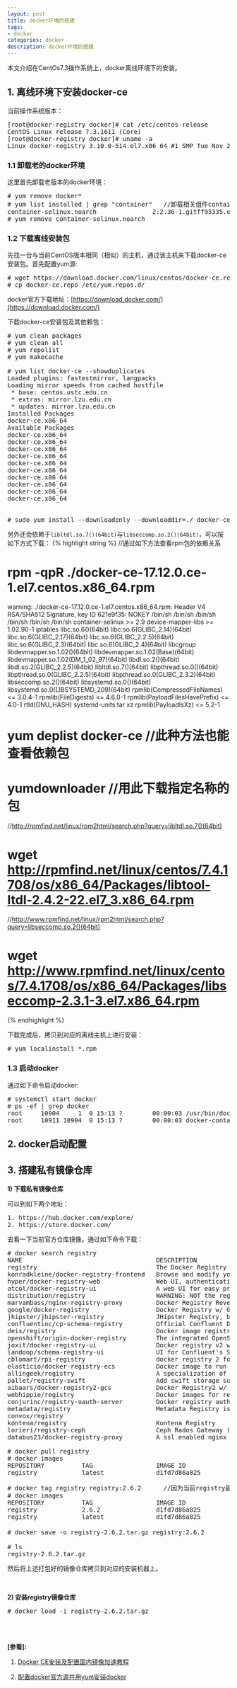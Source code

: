 ```yaml
---
layout: post
title: docker环境的搭建
tags:
- docker
categories: docker
description: docker环境的搭建
---
```



本文介绍在CentOs7.3操作系统上，docker离线环境下的安装。


<!-- more -->

## 1. 离线环境下安装docker-ce

当前操作系统版本：
<pre>
[root@docker-registry docker]# cat /etc/centos-release
CentOS Linux release 7.3.1611 (Core) 
[root@docker-registry docker]# uname -a
Linux docker-registry 3.10.0-514.el7.x86_64 #1 SMP Tue Nov 22 16:42:41 UTC 2016 x86_64 x86_64 x86_64 GNU/Linux
</pre>

### 1.1 卸载老的docker环境
这里首先卸载老版本的docker环境：
<pre>
# yum remove docker*
# yum list installed | grep "container"   //卸载相关组件container-selinux（必须卸载，不然会报冲突的错误）
container-selinux.noarch               2:2.36-1.gitff95335.el7         installed
# yum remove container-selinux.noarch
</pre>


### 1.2 下载离线安装包
先找一台与当前CentOS版本相同（相似）的主机，通过该主机来下载docker-ce安装包。首先配置yum源:
<pre>
# wget https://download.docker.com/linux/centos/docker-ce.repo
# cp docker-ce.repo /etc/yum.repos.d/
</pre>

docker官方下载地址：[https://download.docker.com/](https://download.docker.com/)

下载docker-ce安装包及其依赖包：
<pre>
# yum clean packages            
# yum clean all
# yum repolist
# yum makecache

# yum list docker-ce --showduplicates
Loaded plugins: fastestmirror, langpacks
Loading mirror speeds from cached hostfile
 * base: centos.ustc.edu.cn
 * extras: mirror.lzu.edu.cn
 * updates: mirror.lzu.edu.cn
Installed Packages
docker-ce.x86_64                                                          17.12.1.ce-1.el7.centos                                                          installed       
Available Packages
docker-ce.x86_64                                                          17.03.0.ce-1.el7.centos                                                          docker-ce-stable
docker-ce.x86_64                                                          17.03.1.ce-1.el7.centos                                                          docker-ce-stable
docker-ce.x86_64                                                          17.03.2.ce-1.el7.centos                                                          docker-ce-stable
docker-ce.x86_64                                                          17.06.0.ce-1.el7.centos                                                          docker-ce-stable
docker-ce.x86_64                                                          17.06.1.ce-1.el7.centos                                                          docker-ce-stable
docker-ce.x86_64                                                          17.06.2.ce-1.el7.centos                                                          docker-ce-stable
docker-ce.x86_64                                                          17.09.0.ce-1.el7.centos                                                          docker-ce-stable
docker-ce.x86_64                                                          17.09.1.ce-1.el7.centos                                                          docker-ce-stable
docker-ce.x86_64                                                          17.12.0.ce-1.el7.centos                                                          docker-ce-stable
docker-ce.x86_64                                                          17.12.1.ce-1.el7.centos                                                          docker-ce-stable


# sudo yum install --downloadonly --downloaddir=./ docker-ce-17.12.0.ce-1.el7.centos
</pre>

另外还会依赖于```libltdl.so.7()(64bit)```与```libseccomp.so.2()(64bit)```，可以按如下方式下载：
{% highlight string %}
//通过如下方法查看rpm包的依赖关系
# rpm -qpR ./docker-ce-17.12.0.ce-1.el7.centos.x86_64.rpm 
warning: ./docker-ce-17.12.0.ce-1.el7.centos.x86_64.rpm: Header V4 RSA/SHA512 Signature, key ID 621e9f35: NOKEY
/bin/sh
/bin/sh
/bin/sh
/bin/sh
/bin/sh
/bin/sh
container-selinux >= 2.9
device-mapper-libs >= 1.02.90-1
iptables
libc.so.6()(64bit)
libc.so.6(GLIBC_2.14)(64bit)
libc.so.6(GLIBC_2.17)(64bit)
libc.so.6(GLIBC_2.2.5)(64bit)
libc.so.6(GLIBC_2.3)(64bit)
libc.so.6(GLIBC_2.4)(64bit)
libcgroup
libdevmapper.so.1.02()(64bit)
libdevmapper.so.1.02(Base)(64bit)
libdevmapper.so.1.02(DM_1_02_97)(64bit)
libdl.so.2()(64bit)
libdl.so.2(GLIBC_2.2.5)(64bit)
libltdl.so.7()(64bit)
libpthread.so.0()(64bit)
libpthread.so.0(GLIBC_2.2.5)(64bit)
libpthread.so.0(GLIBC_2.3.2)(64bit)
libseccomp.so.2()(64bit)
libsystemd.so.0()(64bit)
libsystemd.so.0(LIBSYSTEMD_209)(64bit)
rpmlib(CompressedFileNames) <= 3.0.4-1
rpmlib(FileDigests) <= 4.6.0-1
rpmlib(PayloadFilesHavePrefix) <= 4.0-1
rtld(GNU_HASH)
systemd-units
tar
xz
rpmlib(PayloadIsXz) <= 5.2-1

# yum deplist docker-ce              //此种方法也能查看依赖包
# yumdownloader <package-name>       //用此下载指定名称的包

//http://rpmfind.net/linux/rpm2html/search.php?query=libltdl.so.7()(64bit)
# wget http://rpmfind.net/linux/centos/7.4.1708/os/x86_64/Packages/libtool-ltdl-2.4.2-22.el7_3.x86_64.rpm

//http://www.rpmfind.net/linux/rpm2html/search.php?query=libseccomp.so.2()(64bit)
# wget http://www.rpmfind.net/linux/centos/7.4.1708/os/x86_64/Packages/libseccomp-2.3.1-3.el7.x86_64.rpm
{% endhighlight %}

下载完成后，拷贝到对应的离线主机上进行安装：
<pre>
# yum localinstall *.rpm
</pre>

### 1.3 启动docker
通过如下命令启动docker:
<pre>
# systemctl start docker
# ps -ef | grep docker
root     10904     1  0 15:13 ?        00:00:03 /usr/bin/dockerd
root     10911 10904  0 15:13 ?        00:00:03 docker-containerd --config /var/run/docker/containerd/containerd.toml
</pre>



## 2. docker启动配置




## 3. 搭建私有镜像仓库

**1) 下载私有镜像仓库**

可以到如下两个地址：
<pre>
1. https://hub.docker.com/explore/
2. https://store.docker.com/
</pre>
去看一下当前官方仓库镜像。通过如下命令下载：
<pre>
# docker search registry
NAME                                    DESCRIPTION                                     STARS               OFFICIAL            AUTOMATED
registry                                The Docker Registry 2.0 implementation for s…   1903                [OK]                
konradkleine/docker-registry-frontend   Browse and modify your Docker registry in a …   181                                     [OK]
hyper/docker-registry-web               Web UI, authentication service and event rec…   126                                     [OK]
atcol/docker-registry-ui                A web UI for easy private/local Docker Regis…   98                                      [OK]
distribution/registry                   WARNING: NOT the registry official image!!! …   54                                      [OK]
marvambass/nginx-registry-proxy         Docker Registry Reverse Proxy with Basic Aut…   43                                      [OK]
google/docker-registry                  Docker Registry w/ Google Cloud Storage driv…   32                                      
jhipster/jhipster-registry              JHipster Registry, based on Netflix Eureka a…   22                                      [OK]
confluentinc/cp-schema-registry         Official Confluent Docker Images for Schema …   16                                      
deis/registry                           Docker image registry for the Deis open sour…   12                                      
openshift/origin-docker-registry        The integrated OpenShift V3 registry            8                                       
joxit/docker-registry-ui                Docker registry v2 web User Interface           6                                       [OK]
landoop/schema-registry-ui              UI for Confluent's Schema Registry              5                                       [OK]
cblomart/rpi-registry                   docker registry 2 for raspbery pi               5                                       
elasticio/docker-registry-ecs           Docker image to run Docker private registry …   4                                       [OK]
allingeek/registry                      A specialization of registry:2 configured fo…   4                                       [OK]
pallet/registry-swift                   Add swift storage support to the official do…   4                                       [OK]
aibaars/docker-registry2-gcs            Docker Registry2 w/ Google Cloud Storage dri…   1                                       
webhippie/registry                      Docker images for registry                      1                                       [OK]
conjurinc/registry-oauth-server         Docker registry authn/authz server backed by…   1                                       
metadata/registry                       Metadata Registry is a tool which helps you …   1                                       [OK]
convox/registry                                                                         0                                       
kontena/registry                        Kontena Registry                                0                                       
lorieri/registry-ceph                   Ceph Rados Gateway (and any other S3 compati…   0                                       
databus23/docker-registry-proxy         A ssl enabled nginx reverse proxy for the do…   0  

# docker pull registry
# docker images
REPOSITORY          TAG                 IMAGE ID            CREATED             SIZE
registry            latest              d1fd7d86a825        8 weeks ago         33.3MB

# docker tag registry registry:2.6.2      //因为当前registry最新版本是2.6.2，这里我们将其打上tag，以方便后续辨别
# docker images
REPOSITORY          TAG                 IMAGE ID            CREATED             SIZE
registry            2.6.2               d1fd7d86a825        8 weeks ago         33.3MB
registry            latest              d1fd7d86a825        8 weeks ago         33.3MB

# docker save -o registry-2.6.2.tar.gz registry:2.6.2       //打包

# ls 
registry-2.6.2.tar.gz
</pre>
然后将上述打包好的镜像仓库拷贝到对应的安装机器上。

<br />

**2) 安装registry镜像仓库**

<pre>
# docker load -i registry-2.6.2.tar.gz
</pre>





<br />
<br />

**[参看]:**

1. [Docker CE安装及配置国内镜像加速教程](http://blog.csdn.net/jackyzhousales/article/details/77995135)

2. [配置docker官方源并用yum安装docker](https://www.cnblogs.com/JiangLe/p/6921320.html)
<br />
<br />
<br />

